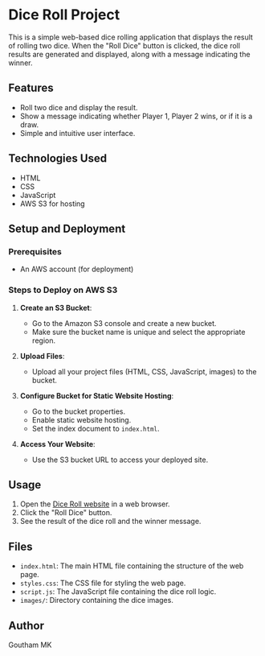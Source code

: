 # Dice Roll Project

This is a simple web-based dice rolling application that displays the result of rolling two dice. When the "Roll Dice" button is clicked, the dice roll results are generated and displayed, along with a message indicating the winner.

## Features

- Roll two dice and display the result.
- Show a message indicating whether Player 1, Player 2 wins, or if it is a draw.
- Simple and intuitive user interface.

## Technologies Used

- HTML
- CSS
- JavaScript
- AWS S3 for hosting

## Setup and Deployment

### Prerequisites

- An AWS account (for deployment)

### Steps to Deploy on AWS S3

1. **Create an S3 Bucket**:
   - Go to the Amazon S3 console and create a new bucket.
   - Make sure the bucket name is unique and select the appropriate region.

2. **Upload Files**:
   - Upload all your project files (HTML, CSS, JavaScript, images) to the bucket.

3. **Configure Bucket for Static Website Hosting**:
   - Go to the bucket properties.
   - Enable static website hosting.
   - Set the index document to `index.html`.

4. **Access Your Website**:
   - Use the S3 bucket URL to access your deployed site.

## Usage

1. Open the [Dice Roll website](https://gmkdicerollbucket.s3.eu-west-1.amazonaws.com/Dice+game/dicee.html) in a web browser.
2. Click the "Roll Dice" button.
3. See the result of the dice roll and the winner message.

## Files

- `index.html`: The main HTML file containing the structure of the web page.
- `styles.css`: The CSS file for styling the web page.
- `script.js`: The JavaScript file containing the dice roll logic.
- `images/`: Directory containing the dice images.


## Author

Goutham MK
